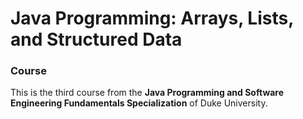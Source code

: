 # Java Programming: Arrays, Lists, and Structured Data

### Course

This is the third course from the **Java Programming and Software Engineering Fundamentals Specialization** of Duke University.
